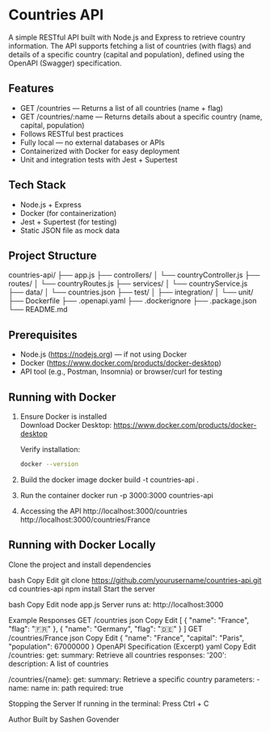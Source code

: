 # Countries API

A simple RESTful API built with Node.js and Express to retrieve country information. The API supports fetching a list of countries (with flags) and details of a specific country (capital and population), defined using the OpenAPI (Swagger) specification.

## Features

- GET /countries — Returns a list of all countries (name + flag)
- GET /countries/:name — Returns details about a specific country (name, capital, population)
- Follows RESTful best practices
- Fully local — no external databases or APIs
- Containerized with Docker for easy deployment
- Unit and integration tests with Jest + Supertest

## Tech Stack

- Node.js + Express
- Docker (for containerization)
- Jest + Supertest (for testing)
- Static JSON file as mock data

## Project Structure

countries-api/
├── app.js
├── controllers/
│ └── countryController.js
├── routes/
│ └── countryRoutes.js
├── services/
│ └── countryService.js
├── data/
│ └── countries.json
├── test/
│ ├── integration/
│ └── unit/
├── Dockerfile
├── .openapi.yaml
├── .dockerignore
├── .package.json
└── README.md

## Prerequisites

- Node.js (https://nodejs.org) — if not using Docker
- Docker (https://www.docker.com/products/docker-desktop)
- API tool (e.g., Postman, Insomnia) or browser/curl for testing

## Running with Docker

1. Ensure Docker is installed  
   Download Docker Desktop: https://www.docker.com/products/docker-desktop

   Verify installation:
   ```bash
   docker --version

2. Build the docker image
  docker build -t countries-api .

3. Run the container
  docker run -p 3000:3000 countries-api

4. Accessing the API
  http://localhost:3000/countries
  http://localhost:3000/countries/France

## Running with Docker Locally

Clone the project and install dependencies

bash
Copy
Edit
git clone https://github.com/yourusername/countries-api.git
cd countries-api
npm install
Start the server

bash
Copy
Edit
node app.js
Server runs at: http://localhost:3000

Example Responses
GET /countries
json
Copy
Edit
[
  { "name": "France", "flag": "🇫🇷" },
  { "name": "Germany", "flag": "🇩🇪" }
]
GET /countries/France
json
Copy
Edit
{
  "name": "France",
  "capital": "Paris",
  "population": 67000000
}
OpenAPI Specification (Excerpt)
yaml
Copy
Edit
/countries:
  get:
    summary: Retrieve all countries
    responses:
      '200':
        description: A list of countries

/countries/{name}:
  get:
    summary: Retrieve a specific country
    parameters:
      - name: name
        in: path
        required: true

Stopping the Server
If running in the terminal: Press Ctrl + C

Author
Built by Sashen Govender